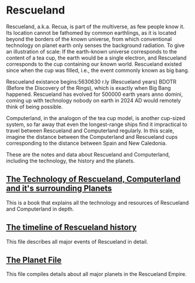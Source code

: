 # Rescueland

Rescueland, a.k.a. Recua, is part of the multiverse, as few people know it. Its location cannot be fathomed by common earthlings, as it is located beyond the borders of the known universe, from which conventional technology on planet earth only senses the background radiation. 
To give an illustration of scale: If the earth-known universe corresponds to the content of a tea cup, the earth would be a single electron, and Rescueland corresponds to the cup containing our known world. Rescueland existed since when the cup was filled, i.e., the event commonly known as big bang.

Rescueland existance begins:5630630 r.ly (Rescueland years) BDOTR (Before the Discovery of the Rings), which is exactly when Big Bang happened.
Rescueland has evolved for 500000 earth years anno domini, coming up with technology nobody on earth in 2024 AD would remotely think of being possible. 

Computerland, in the analogon of the tea cup model, is another cup-sized system, so far away that even the longest-range ships find it impractical to travel between Rescueland and Computerland regularly. In this scale, imagine the distance between the Computerland and Rescueland cups corresponding to the distance between Spain and New Caledonia.

These are the notes and data about Rescueland and Computerland, including the technology, the history and the planets.


## [The Technology of Rescueland, Computerland and it's surrounding Planets](https://github.com/hermonochy/Rescueland_books/blob/main/The%20Technology%20of%20Rescueland%2C%20Computerland%20and%20it's%20surrounding%20Planets.md)

This is a book that explains all the technology and resources of Rescueland and Computerland in depth.

## [The timeline of Rescueland history](https://github.com/hermonochy/Rescueland_books/blob/main/The%20timeline%20of%20Resueland%20history.md)

This file describes all major events of Rescueland in detail.

## [The Planet File](https://github.com/hermonochy/Rescueland/blob/main/The%20Planet%20File.md)

This file compiles details about all major planets in the Rescueland Empire.
